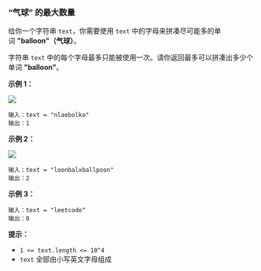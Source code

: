 ### “气球” 的最大数量 ###
给你一个字符串 `text`，你需要使用 `text` 中的字母来拼凑尽可能多的单词 **"balloon"（气球）**。

字符串 `text` 中的每个字母最多只能被使用一次。请你返回最多可以拼凑出多少个单词 **"balloon"**。



**示例 1：**

**![](https://assets.leetcode-cn.com/aliyun-lc-upload/uploads/2019/09/14/1536_ex1_upd.jpeg)**

```
输入：text = "nlaebolko"
输出：1
```

**示例 2：**

**![](https://assets.leetcode-cn.com/aliyun-lc-upload/uploads/2019/09/14/1536_ex2_upd.jpeg)**

```
输入：text = "loonbalxballpoon"
输出：2
```

**示例 3：**

```
输入：text = "leetcode"
输出：0
```



**提示：**

* `1 <= text.length <= 10^4`
* `text` 全部由小写英文字母组成

